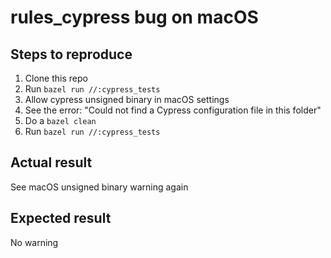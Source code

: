 # rules_cypress bug on macOS

## Steps to reproduce

1. Clone this repo
2. Run `bazel run //:cypress_tests`
3. Allow cypress unsigned binary in macOS settings
4. See the error: "Could not find a Cypress configuration file in this folder"
5. Do a `bazel clean`
6. Run `bazel run //:cypress_tests`

## Actual result

See macOS unsigned binary warning again

## Expected result

No warning
